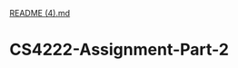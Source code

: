 [README (4).md](https://github.com/AmalJohnson80/CS4222-Assignment-Part-2/files/9440543/README.4.md)
# CS4222-Assignment-Part-2
